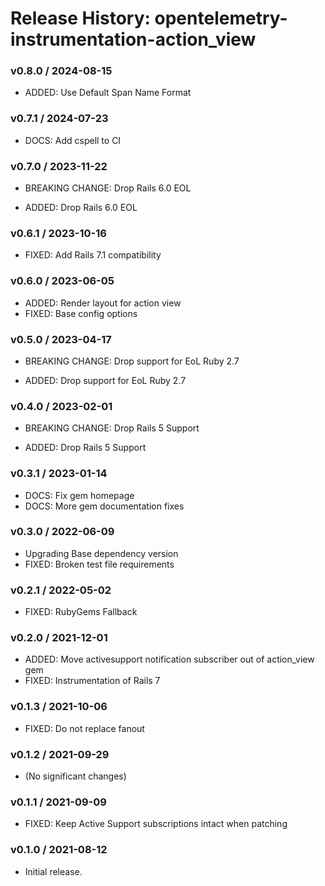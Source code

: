 # Release History: opentelemetry-instrumentation-action_view

### v0.8.0 / 2024-08-15

* ADDED: Use Default Span Name Format

### v0.7.1 / 2024-07-23

* DOCS: Add cspell to CI

### v0.7.0 / 2023-11-22

* BREAKING CHANGE: Drop Rails 6.0 EOL

* ADDED: Drop Rails 6.0 EOL

### v0.6.1 / 2023-10-16

* FIXED: Add Rails 7.1 compatibility

### v0.6.0 / 2023-06-05

* ADDED: Render layout for action view 
* FIXED: Base config options 

### v0.5.0 / 2023-04-17

* BREAKING CHANGE: Drop support for EoL Ruby 2.7 

* ADDED: Drop support for EoL Ruby 2.7 

### v0.4.0 / 2023-02-01

* BREAKING CHANGE: Drop Rails 5 Support 

* ADDED: Drop Rails 5 Support 

### v0.3.1 / 2023-01-14

* DOCS: Fix gem homepage 
* DOCS: More gem documentation fixes 

### v0.3.0 / 2022-06-09

* Upgrading Base dependency version
* FIXED: Broken test file requirements 

### v0.2.1 / 2022-05-02

* FIXED: RubyGems Fallback 

### v0.2.0 / 2021-12-01

* ADDED: Move activesupport notification subscriber out of action_view gem 
* FIXED: Instrumentation of Rails 7 

### v0.1.3 / 2021-10-06

* FIXED: Do not replace fanout 

### v0.1.2 / 2021-09-29

* (No significant changes)

### v0.1.1 / 2021-09-09

* FIXED: Keep Active Support subscriptions intact when patching 

### v0.1.0 / 2021-08-12

* Initial release.
